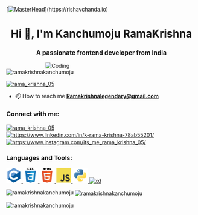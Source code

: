 [![MasterHead](https://1.bp.blogspot.com/-7A4WynwLsM...)](https://rishavchanda.io)
<h1 align="center">Hi 👋, I'm Kanchumoju RamaKrishna</h1>
<h3 align="center">A passionate frontend developer from India</h3>
<img  align="right" alt="Coding" width="400" src="https://t4.ftcdn.net/jpg/03/13/40/45/360_F_313404541_e9YZ3pht6oEEkMXuhxTboqXA2B2ShNnC.jpg">

<p align="left"> <img src="https://komarev.com/ghpvc/?username=ramakrishnakanchumoju&label=Profile%20views&color=0e75b6&style=flat" alt="ramakrishnakanchumoju" /> </p>

<p align="left"> <a href="https://twitter.com/rama_krishna_05" target="blank"><img src="https://img.shields.io/twitter/follow/rama_krishna_05?logo=twitter&style=for-the-badge" alt="rama_krishna_05" /></a> </p>

- 📫 How to reach me **Ramakrishnalegendary@gmail.com**

<h3 align="left">Connect with me:</h3>
<p align="left">
<a href="https://twitter.com/rama_krishna_05" target="blank"><img align="center" src="https://raw.githubusercontent.com/rahuldkjain/github-profile-readme-generator/master/src/images/icons/Social/twitter.svg" alt="rama_krishna_05" height="30" width="40" /></a>
<a href="https://linkedin.com/in/https://www.linkedin.com/in/k-rama-krishna-78ab55201/" target="blank"><img align="center" src="https://raw.githubusercontent.com/rahuldkjain/github-profile-readme-generator/master/src/images/icons/Social/linked-in-alt.svg" alt="https://www.linkedin.com/in/k-rama-krishna-78ab55201/" height="30" width="40" /></a>
<a href="https://instagram.com/https://www.instagram.com/its_me_rama_krishna_05/" target="blank"><img align="center" src="https://raw.githubusercontent.com/rahuldkjain/github-profile-readme-generator/master/src/images/icons/Social/instagram.svg" alt="https://www.instagram.com/its_me_rama_krishna_05/" height="30" width="40" /></a>
</p>

<h3 align="left">Languages and Tools:</h3>
<p align="left"> <a href="https://www.cprogramming.com/" target="_blank" rel="noreferrer"> <img src="https://raw.githubusercontent.com/devicons/devicon/master/icons/c/c-original.svg" alt="c" width="40" height="40"/> </a> <a href="https://www.w3schools.com/css/" target="_blank" rel="noreferrer"> <img src="https://raw.githubusercontent.com/devicons/devicon/master/icons/css3/css3-original-wordmark.svg" alt="css3" width="40" height="40"/> </a> <a href="https://www.w3.org/html/" target="_blank" rel="noreferrer"> <img src="https://raw.githubusercontent.com/devicons/devicon/master/icons/html5/html5-original-wordmark.svg" alt="html5" width="40" height="40"/> </a> <a href="https://developer.mozilla.org/en-US/docs/Web/JavaScript" target="_blank" rel="noreferrer"> <img src="https://raw.githubusercontent.com/devicons/devicon/master/icons/javascript/javascript-original.svg" alt="javascript" width="40" height="40"/> </a> <a href="https://www.python.org" target="_blank" rel="noreferrer"> <img src="https://raw.githubusercontent.com/devicons/devicon/master/icons/python/python-original.svg" alt="python" width="40" height="40"/> </a> <a href="https://www.adobe.com/products/xd.html" target="_blank" rel="noreferrer"> <img src="https://cdn.worldvectorlogo.com/logos/adobe-xd.svg" alt="xd" width="40" height="40"/> </a> </p>

<p><img align="left" src="https://github-readme-stats.vercel.app/api/top-langs?username=ramakrishnakanchumoju&show_icons=true&locale=en&layout=compact" alt="ramakrishnakanchumoju" /></p>

<p>&nbsp;<img align="center" src="https://github-readme-stats.vercel.app/api?username=ramakrishnakanchumoju&show_icons=true&locale=en" alt="ramakrishnakanchumoju" /></p>

<p><img align="center" src="https://github-readme-streak-stats.herokuapp.com/?user=ramakrishnakanchumoju&" alt="ramakrishnakanchumoju" /></p>
